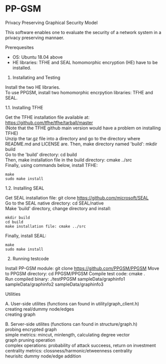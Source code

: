 # PP-GSM
Privacy Preserving Graphical Security Model   

This software enables one to evaluate the security of a network system in a privacy preserving mannaer.

Prerequesites
- OS: Ubuntu 18.04 above   
- HE libraries: TFHE and SEAL homomorphic encryption (HE) have to be installed.    

1. Installating and Testing

Install the two HE libraries.    
To use PPGSM, install two homomorphic encrpytion libraries: TFHE and SEAL.   
  
1.1. Installing TFHE   

Get the TFHE installation file available at: https://github.com/tfhe/tfhe/tarball/master     
(Note that the TFHE github main version would have a problem on installing TFHE)   
Unzip the tar.gz file into a directory and go to the directory where README.md and LICENSE are.
Then, make directory named 'build': mkdir build   
Go to the 'build' directory: cd build   
Then, make installation file in the build directory: cmake ../src   
Finally, using commands below, install TFHE:    

    make    
    sudo make install   

1.2. Installing SEAL 

Get SEAL installation file: git clone https://github.com/microsoft/SEAL   
Go to the SEAL native directory: cd SEAL/native   
Make 'build' directory, change directory and install:    

    mkdir build    
    cd build    
    make installation file: cmake ../src

Finally, install SEAL:    

    make    
    sudo make install       
   
2. Running testcode     

Install PP-GSM module: git clone https://github.com/PPGSM/PPGSM
Move to PPGSM directory: cd PPGSM/PPGSM
Compile test code: cmake .   
Run compiled binary: ./testPPGSM sampleData/graphinfo1 sampleData/graphinfo2 sampleData/graphinfo3   
   
Utilities

   A. User-side utilites (functions can found in utility/graph_client.h)   
    creating real/dummy node/edges   
    creating graph   
   
   B. Server-side utilites (functions can found in structure/graph.h)   
    probing encrypted graph   
    simple metrics: mincut, minlength, calculating degree vector   
    graph pruning operation   
    complex operations: probability of attack succeess, return on investment  
    centrality metrics: clossness/harmonic/etweenness centrality   
    heurisitc dummy node/edge addition   

